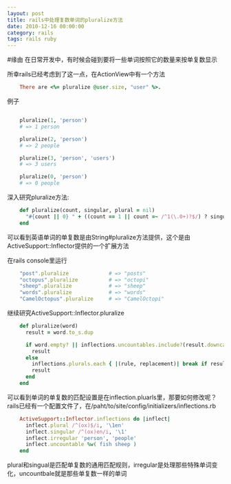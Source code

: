 ```yaml
---
layout: post
title: rails中处理复数单词的pluralize方法
date: 2010-12-16 00:00:00
category: rails
tags: rails ruby
---
```



#缘由
在日常开发中，有时候会碰到要将一些单词按照它的数量来按单复数显示    


   
所幸rails已经考虑到了这一点，在ActionView中有一个方法

```ruby
    There are <%= pluralize @user.size, "user" %>.  
```

  例子

```ruby

    pluralize(1, 'person')
    # => 1 person

    pluralize(2, 'person')
    # => 2 people

    pluralize(3, 'person', 'users')
    # => 3 users

    pluralize(0, 'person')
    # => 0 people

```
  
  深入研究pluralize方法:  
  
```ruby
    def pluralize(count, singular, plural = nil)
      "#{count || 0} " + ((count == 1 || count =~ /^1(\.0+)?$/) ? singular : (plural || singular.pluralize))
    end
```
  可以看到英语单词的单复数是由String#pluralize方法提供，这个是由ActiveSupport::Inflector提供的一个扩展方法  

  在rails console里运行  

```ruby
    "post".pluralize             # => "posts"
    "octopus".pluralize          # => "octopi"
    "sheep".pluralize            # => "sheep"
    "words".pluralize            # => "words"
    "CamelOctopus".pluralize     # => "CamelOctopi"  
```

  继续研究ActiveSupport::Inflector.pluralize

```ruby
    def pluralize(word)
      result = word.to_s.dup

      if word.empty? || inflections.uncountables.include?(result.downcase)
        result
      else
        inflections.plurals.each { |(rule, replacement)| break if result.gsub!(rule, replacement) }
        result
      end
    end
```

可以看到单词的单复数的匹配设置是在inflection.pluarls里，那要如何修改呢？
rails已经有一个配置文件了，在/paht/to/site/config/initializers/inflections.rb  

```ruby
    ActiveSupport::Inflector.inflections do |inflect|
      inflect.plural /^(ox)$/i, '\1en'
      inflect.singular /^(ox)en/i, '\1'
      inflect.irregular 'person', 'people'
      inflect.uncountable %w( fish sheep )
    end  
```

plural和singual是匹配单复数的通用匹配规则，irregular是处理那些特殊单词变化，uncountbale就是那些单复数一样的单词